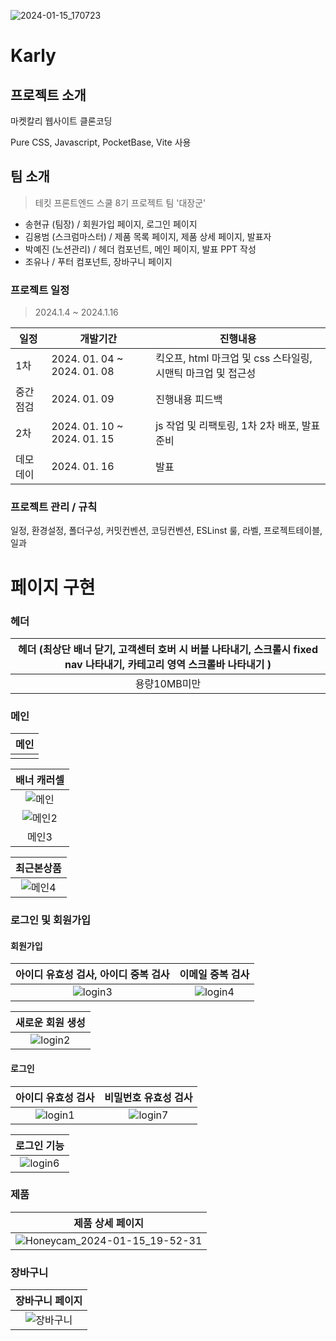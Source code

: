 ![2024-01-15_170723](https://github.com/FRONTENDSCHOOL8/Karly/assets/50475140/6b30bdb5-e9fe-4ecc-8cc2-d3d5c2c108ae)

# Karly



## 프로젝트 소개

마켓칼리 웹사이트 클론코딩

Pure CSS, Javascript, PocketBase, Vite 사용


## 팀 소개

> 테킷 프론트엔드 스쿨 8기 프로젝트 팀 '대장군'

- 송현규 (팀장) / 회원가입 페이지, 로그인 페이지
- 김용범 (스크럼마스터) / 제품 목록 페이지, 제품 상세 페이지, 발표자
- 박예진 (노션관리) / 헤더 컴포넌트, 메인 페이지, 발표 PPT 작성
- 조유나 / 푸터 컴포넌트, 장바구니 페이지



### 프로젝트 일정

> 2024.1.4 ~ 2024.1.16

| 일정 | 개발기간 | 진행내용 |
| --- | --- | --- |
| 1차 | 2024. 01. 04 ~ 2024. 01. 08 | 킥오프, html 마크업 및 css 스타일링, 시맨틱 마크업 및 접근성 |
| 중간점검 | 2024. 01. 09 | 진행내용 피드백 |
| 2차 | 2024. 01. 10 ~ 2024. 01. 15 | js 작업 및 리팩토링, 1차 2차 배포, 발표 준비 |
| 데모데이 | 2024. 01. 16 | 발표 |



### 프로젝트 관리 / 규칙

일정, 환경설정, 폴더구성, 커밋컨벤션, 코딩컨벤션, ESLinst 룰, 라벨, 프로젝트테이블, 일과


# 페이지 구현

### 헤더

| 헤더 (최상단 배너 닫기, 고객센터 호버 시 버블 나타내기, 스크롤시 fixed nav 나타내기, 카테고리 영역 스크롤바 나타내기 ) |
|     :---:      |
| 용량10MB미만 |


### 메인

| 메인 |
|     :---:      |
|  |

| 배너 캐러셀 |
|     :---:      |
| ![메인](https://github.com/FRONTENDSCHOOL8/Karly/assets/50475140/4a90a96e-f308-4d98-b9be-cf32cd4d99a6) |
| ![메인2](https://github.com/FRONTENDSCHOOL8/Karly/assets/50475140/f3d056e9-c4a9-4beb-af34-00fbcb0b7cb6) |
| 메인3 |

| 최근본상품 |
|     :---:      |
| ![메인4](https://github.com/FRONTENDSCHOOL8/Karly/assets/50475140/983b57b9-b5cb-44c7-96b6-cfbd6a675d9e) |





### 로그인 및 회원가입

#### 회원가입

| 아이디 유효성 검사, 아이디 중복 검사  | 이메일 중복 검사  |
|     :---:      |     :---:      |
|  ![login3](https://github.com/FRONTENDSCHOOL8/Karly/assets/50475140/14139e2a-dc55-4352-b804-cdb826d6fad7) | ![login4](https://github.com/FRONTENDSCHOOL8/Karly/assets/50475140/32702723-b1d2-4947-b413-638edf35decb) |


| 새로운 회원 생성 |
|     :---:      |
| ![login2](https://github.com/FRONTENDSCHOOL8/Karly/assets/50475140/edfe5408-63e7-4474-9aef-998234e832f9) |

#### 로그인

| 아이디 유효성 검사 | 비밀번호 유효성 검사 |
|     :---:      |     :---:      |
| ![login1](https://github.com/FRONTENDSCHOOL8/Karly/assets/50475140/10b8d4fe-9294-441b-a712-081ce9f8fb0e) | ![login7](https://github.com/FRONTENDSCHOOL8/Karly/assets/50475140/8150f15c-3949-40b0-8afc-d75180d065d4) |

| 로그인 기능 |
|     :---:      |
| ![login6](https://github.com/FRONTENDSCHOOL8/Karly/assets/50475140/24b99a26-6db1-4497-b760-e8f936f1251e) |


### 제품

| 제품 상세 페이지 |
|     :---:      |
| ![Honeycam_2024-01-15_19-52-31](https://github.com/FRONTENDSCHOOL8/Karly/assets/50475140/62c5c164-386a-4ae5-a552-ac486c4a152c) |


### 장바구니

| 장바구니 페이지 |
|     :---:      |
| ![장바구니](https://github.com/FRONTENDSCHOOL8/Karly/assets/50475140/fef6f395-a160-4a91-a116-d55cc26bd0fb) |




